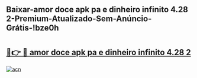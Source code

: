 
## Baixar-amor doce apk pa e dinheiro infinito 4.28 2-Premium-Atualizado-Sem-Anúncio-Grátis-!bze0h

# <h2><a href="https://andorid.site?title=amor_doce_apk_pa_e_dinheiro_infinito_4.28_2&ref=27">🔗👉 🔴 amor doce apk pa e dinheiro infinito 4.28 2</a></h2>

[![acn](https://github.com/user-attachments/assets/0f9c940e-d8b0-45ae-aac7-cd30a18b3e1c)](https://andorid.site?title=amor_doce_apk_pa_e_dinheiro_infinito_4.28_2&ref=27)

